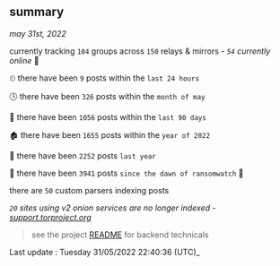 
## summary
_may 31st, 2022_

currently tracking `104` groups across `150` relays & mirrors - _`54` currently online_ 📡

⏲ there have been `9` posts within the `last 24 hours`

🕓 there have been `326` posts within the `month of may`

📅 there have been `1056` posts within the `last 90 days`

🏚 there have been `1655` posts within the `year of 2022`

🚀 there have been `2252` posts `last year`

🦕 there have been `3941` posts `since the dawn of ransomwatch` 🐣

there are `50` custom parsers indexing posts

_`20` sites using v2 onion services are no longer indexed - [support.torproject.org](https://support.torproject.org/onionservices/v2-deprecation/)_

> see the project [README](https://github.com/jmousqueton/ransomwatch#readme) for backend technicals



Last update : Tuesday 31/05/2022 22:40:36 (UTC)_

